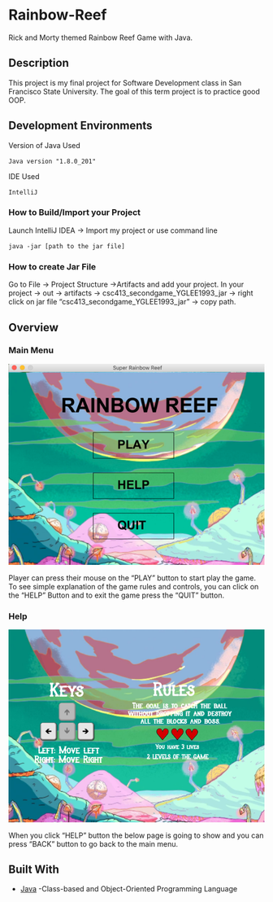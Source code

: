 # Rainbow-Reef
Rick and Morty themed Rainbow Reef Game with Java.

## Description
This project is my final project for Software Development class in San Francisco State University. The goal of this term project is to practice good OOP.

## Development Environments 

Version of Java Used 
```
Java version "1.8.0_201"
```

IDE Used 	

```
IntelliJ
```

### How to Build/Import your Project
Launch IntelliJ IDEA -> Import my project or use command line 

```
java -jar [path to the jar file]
```


### How to create Jar File

Go to File -> Project Structure ->Artifacts and add your project. 
In your project -> out -> artifacts -> csc413_secondgame_YGLEE1993_jar -> right click on jar file “csc413_secondgame_YGLEE1993_jar” -> copy path. 

## Overview

### Main Menu

![Main Page](https://github.com/YGLEE1993/Rainbow-Reef/blob/master/GitHub/Rainbow-Reef/resources/Menu.png)

Player can press their mouse on the “PLAY” button to start play the game. 
To see simple explanation of the game rules and controls, you can click on the “HELP” Button and to exit the game press the “QUIT” button. 

### Help 

![Help Page](https://github.com/YGLEE1993/Rainbow-Reef/blob/master/GitHub/Rainbow-Reef/resources/help.png)

When you click “HELP” button the below page is going to show and you can press “BACK” button to go back to the main menu. 

## Built With
* [Java](https://www.java.com/en/) -Class-based and Object-Oriented Programming Language


